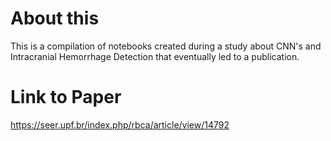 # About this
This is a compilation of notebooks created during a study about CNN's and Intracranial Hemorrhage Detection that eventually led to a publication.

# Link to Paper
https://seer.upf.br/index.php/rbca/article/view/14792
